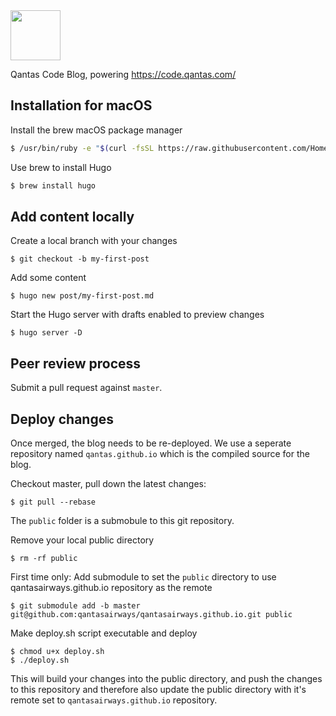 <img src="https://qantasairways.github.io/img/qantas-code-logo.svg" height="80">

Qantas Code Blog, powering https://code.qantas.com/

## Installation for macOS

Install the brew macOS package manager

```sh
$ /usr/bin/ruby -e "$(curl -fsSL https://raw.githubusercontent.com/Homebrew/install/master/install)"
```

Use brew to install Hugo

```sh
$ brew install hugo
```

## Add content locally

Create a local branch with your changes

```
$ git checkout -b my-first-post
```

Add some content

```
$ hugo new post/my-first-post.md
```

Start the Hugo server with drafts enabled to preview changes

```
$ hugo server -D
```

## Peer review process

Submit a pull request against `master`. 

## Deploy changes

Once merged, the blog needs to be re-deployed. We use a seperate repository named `qantas.github.io` which is the compiled source for the blog.

Checkout master, pull down the latest changes:

```
$ git pull --rebase
```

The `public` folder is a submobule to this git repository.

Remove your local public directory

```
$ rm -rf public
```

First time only: Add submodule to set the `public` directory to use qantasairways.github.io repository as the remote

```
$ git submodule add -b master git@github.com:qantasairways/qantasairways.github.io.git public
```

Make deploy.sh script executable and deploy

```
$ chmod u+x deploy.sh
$ ./deploy.sh
```

This will build your changes into the public directory, and push the changes to this repository and therefore also update the public directory with it's remote set to `qantasairways.github.io` repository.

